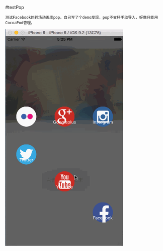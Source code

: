 #testPop

    测试Facebook的转场动画库pop，自己写了个demo发现，pop不支持手动导入，好像只能用CocoaPod管理。

![gif图](https://raw.githubusercontent.com/wangyingbo/testPop/master/gif.gif)